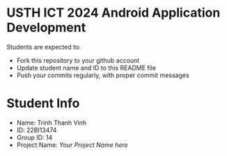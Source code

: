 USTH ICT 2024 Android Application Development
=====================================================

Students are expected to:

* Fork this repository to your github account
* Update student name and ID to this README file
* Push your commits regularly, with proper commit messages

Student Info
=======================

* Name: Trinh Thanh Vinh
* ID: 22BI13474
* Group ID: 14
* Project Name: *Your Project Name here*
